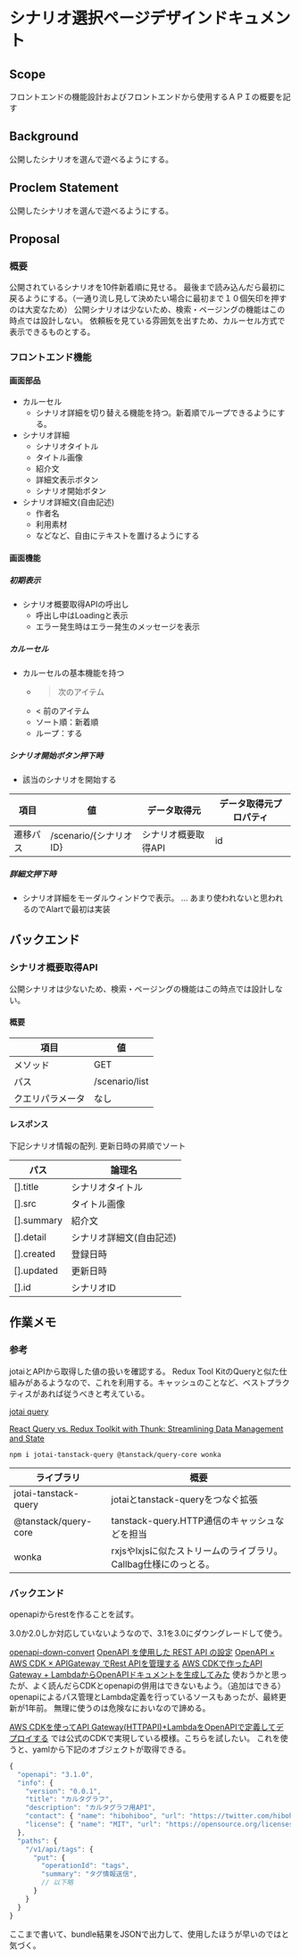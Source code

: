 # シナリオ選択ページデザインドキュメント
## Scope
フロントエンドの機能設計およびフロントエンドから使用するＡＰＩの概要を記す

## Background
公開したシナリオを選んで遊べるようにする。

## Proclem Statement
公開したシナリオを選んで遊べるようにする。

## Proposal
### 概要
公開されているシナリオを10件新着順に見せる。
最後まで読み込んだら最初に戻るようにする。（一通り流し見して決めたい場合に最初まで１０個矢印を押すのは大変なため）
公開シナリオは少ないため、検索・ページングの機能はこの時点では設計しない。
依頼板を見ている雰囲気を出すため、カルーセル方式で表示できるものとする。

### フロントエンド機能
#### 画面部品
* カルーセル
  * シナリオ詳細を切り替える機能を持つ。新着順でループできるようにする。
* シナリオ詳細
  * シナリオタイトル
  * タイトル画像
  * 紹介文
  * 詳細文表示ボタン
  * シナリオ開始ボタン
* シナリオ詳細文(自由記述)
  * 作者名
  * 利用素材
  * などなど、自由にテキストを置けるようにする

#### 画面機能

##### 初期表示
* シナリオ概要取得APIの呼出し
  * 呼出し中はLoadingと表示
  * エラー発生時はエラー発生のメッセージを表示

##### カルーセル
* カルーセルの基本機能を持つ
  * > 次のアイテム
  * < 前のアイテム
  * ソート順：新着順
  * ループ：する

##### シナリオ開始ボタン押下時
* 該当のシナリオを開始する

項目|値|データ取得元|データ取得元プロパティ
--|--|--|--
遷移パス|/scenario/{シナリオID}|シナリオ概要取得API|id

##### 詳細文押下時
* シナリオ詳細をモーダルウィンドウで表示。 ... あまり使われないと思われるのでAlartで最初は実装

## バックエンド
### シナリオ概要取得API
公開シナリオは少ないため、検索・ページングの機能はこの時点では設計しない。

#### 概要

項目|値
--|--
メソッド|GET
パス|/scenario/list
クエリパラメータ|なし

#### レスポンス
下記シナリオ情報の配列.
更新日時の昇順でソート

パス|論理名
--|--
[].title|シナリオタイトル
[].src|タイトル画像
[].summary|紹介文
[].detail|シナリオ詳細文(自由記述)
[].created| 登録日時
[].updated| 更新日時
[].id| シナリオID


## 作業メモ

### 参考
jotaiとAPIから取得した値の扱いを確認する。
Redux Tool KitのQueryと似た仕組みがあるようなので、これを利用する。キャッシュのことなど、ベストプラクティスがあれば従うべきと考えている。

[jotai query](https://jotai.org/docs/extensions/query)

[React Query vs. Redux Toolkit with Thunk: Streamlining Data Management and State](https://medium.com/@mudassir.iqball/supercharging-your-react-app-with-react-query-and-redux-toolkit-a-comparison-5b7f802ce1cc)

```
npm i jotai-tanstack-query @tanstack/query-core wonka
```

ライブラリ|概要
--|--
jotai-tanstack-query|jotaiとtanstack-queryをつなぐ拡張
@tanstack/query-core|tanstack-query.HTTP通信のキャッシュなどを担当
wonka|rxjsやlxjsに似たストリームのライブラリ。Callbag仕様にのっとる。

### バックエンド

openapiからrestを作ることを試す。

3.0か2.0しか対応していないようなので、3.1を3.0にダウングレードして使う。

[openapi-down-convert](https://github.com/apiture/openapi-down-convert)
[OpenAPI を使用した REST API の設定](https://docs.aws.amazon.com/ja_jp/apigateway/latest/developerguide/api-gateway-import-api.html)
[OpenAPI × AWS CDK × APIGateway でRest APIを管理する](https://zenn.dev/taroman_zenn/articles/91879cec40627c)
[AWS CDKで作ったAPI Gateway + LambdaからOpenAPIドキュメントを生成してみた](https://zenn.dev/ncdc/articles/42c7d2b8dfec3e)
使おうかと思ったが、よく読んだらCDKとopenapiの併用はできないもよう。（追加はできる）
openapiによるパス管理とLambda定義を行っているソースもあったが、最終更新が1年前。
無理に使うのは危険なにおいなので諦める。

[AWS CDKを使ってAPI Gateway(HTTPAPI)+LambdaをOpenAPIで定義してデプロイする](https://serverless.co.jp/blog/347/) では公式のCDKで実現している模様。こちらを試したい。
これを使うと、yamlから下記のオブジェクトが取得できる。

```js
{
  "openapi": "3.1.0",
  "info": {
    "version": "0.0.1",
    "title": "カルタグラフ",
    "description": "カルタグラフ用API",
    "contact": { "name": "hibohiboo", "url": "https://twitter.com/hibohiboo" },
    "license": { "name": "MIT", "url": "https://opensource.org/licenses/MIT" }
  },
  "paths": {
    "/v1/api/tags": {
      "put": {
        "operationId": "tags",
        "summary": "タグ情報送信",
        // 以下略
      }
    }
  }
}

```

ここまで書いて、bundle結果をJSONで出力して、使用したほうが早いのではと気づく。


